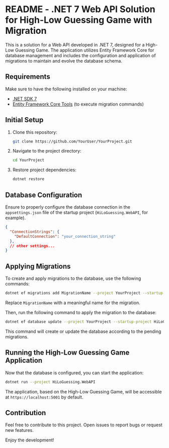 # README - .NET 7 Web API Solution for High-Low Guessing Game with Migration

This is a solution for a Web API developed in .NET 7, designed for a High-Low Guessing Game. The application utilizes Entity Framework Core for database management and includes the configuration and application of migrations to maintain and evolve the database schema.

## Requirements

Make sure to have the following installed on your machine:

- [.NET SDK 7](https://dotnet.microsoft.com/download/dotnet/7.0)
- [Entity Framework Core Tools](https://docs.microsoft.com/ef/core/cli/dotnet) (to execute migration commands)

## Initial Setup

1. Clone this repository:

    ```bash
    git clone https://github.com/YourUser/YourProject.git
    ```

2. Navigate to the project directory:

    ```bash
    cd YourProject
    ```

3. Restore project dependencies:

    ```bash
    dotnet restore
    ```

## Database Configuration

Ensure to properly configure the database connection in the `appsettings.json` file of the startup project (`HiLoGuessing.WebAPI`, for example).

```json
{
  "ConnectionStrings": {
    "DefaultConnection": "your_connection_string"
  },
  // other settings...
}
```

## Applying Migrations

To create and apply migrations to the database, use the following commands:

```bash
dotnet ef migrations add MigrationName --project YourProject --startup-project HiLoGuessing.WebAPI
```

Replace `MigrationName` with a meaningful name for the migration.

Then, run the following command to apply the migration to the database:

```bash
dotnet ef database update --project YourProject --startup-project HiLoGuessing.WebAPI
```

This command will create or update the database according to the pending migrations.

## Running the High-Low Guessing Game Application

Now that the database is configured, you can start the application:

```bash
dotnet run --project HiLoGuessing.WebAPI
```

The application, based on the High-Low Guessing Game, will be accessible at `https://localhost:5001` by default.

## Contribution

Feel free to contribute to this project. Open issues to report bugs or request new features.

Enjoy the development!
